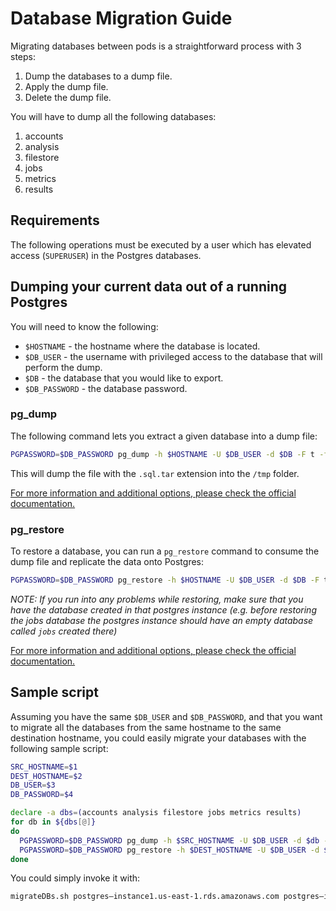# Database Migration Guide

Migrating databases between pods is a straightforward process with 3 steps:

1.  Dump the databases to a dump file.
2.  Apply the dump file.
3.  Delete the dump file.

You will have to dump all the following databases:

1.  accounts
2.  analysis
3.  filestore
4.  jobs
5.  metrics
6.  results

## Requirements

The following operations must be executed by a user which has elevated access (`SUPERUSER`) in the Postgres databases.

## Dumping your current data out of a running Postgres

You will need to know the following:

-   `$HOSTNAME` - the hostname where the database is located.
-   `$DB_USER` - the username with privileged access to the database that will perform the dump.
-   `$DB` - the database that you would like to export.
-   `$DB_PASSWORD` - the database password.

### pg_dump

The following command lets you extract a given database into a dump file:

```bash
PGPASSWORD=$DB_PASSWORD pg_dump -h $HOSTNAME -U $DB_USER -d $DB -F t -f /tmp/$DB.sql.tar
```

This will dump the file with the `.sql.tar` extension into the `/tmp` folder.

[For more information and additional options, please check the official documentation.](https://www.postgresql.org/docs/10/app-pgdump.html)

### pg_restore

To restore a database, you can run a `pg_restore` command to consume the dump file and replicate the data onto Postgres:

```bash
PGPASSWORD=$DB_PASSWORD pg_restore -h $HOSTNAME -U $DB_USER -d $DB -F t /tmp/$DB.sql.tar --clean --if-exists --create
```

*NOTE: If you run into any problems while restoring, make sure that you have the database created in that postgres instance (e.g. before restoring the jobs database the postgres instance should have an empty database called `jobs` created there)*

[For more information and additional options, please check the official documentation.](https://www.postgresql.org/docs/9.6/app-pgrestore.html)

## Sample script

Assuming you have the same `$DB_USER` and `$DB_PASSWORD`, and that you want to migrate all the databases from the same hostname to the same destination hostname, you could easily migrate your databases with the following sample script:

```bash
SRC_HOSTNAME=$1
DEST_HOSTNAME=$2
DB_USER=$3
DB_PASSWORD=$4

declare -a dbs=(accounts analysis filestore jobs metrics results)
for db in ${dbs[@]}
do
  PGPASSWORD=$DB_PASSWORD pg_dump -h $SRC_HOSTNAME -U $DB_USER -d $db -F t -f /tmp/$db.sql.tar
  PGPASSWORD=$DB_PASSWORD pg_restore -h $DEST_HOSTNAME -U $DB_USER -d $db -F t /tmp/$db.sql.tar --clean --if-exists --create
done
```

You could simply invoke it with:

```bash
migrateDBs.sh postgres–instance1.us-east-1.rds.amazonaws.com postgres–instance1.eu-west-1.rds.amazonaws.com super_user secret_password
```
